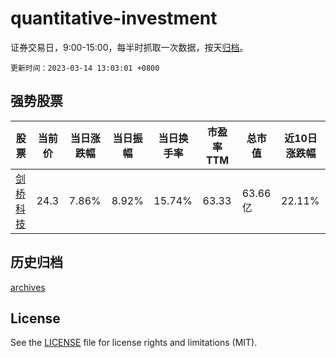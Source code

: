 # quantitative-investment

证券交易日，9:00-15:00，每半时抓取一次数据，按天[归档](archives)。

`更新时间：2023-03-14 13:03:01 +0800`

## 强势股票

|股票|当前价|当日涨跌幅|当日振幅|当日换手率|市盈率TTM|总市值|近10日涨跌幅|
|----|----|----|----|----|----|----|----|
|[剑桥科技](https://xueqiu.com/S/SH603083)|24.3|7.86%|8.92%|15.74%|63.33|63.66亿|22.11%|

## 历史归档

[archives](archives)

## License

See the [LICENSE](LICENSE) file for license rights and limitations (MIT).